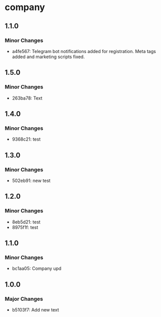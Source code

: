 # company

## 1.1.0

### Minor Changes

- a4fe567: Telegram bot notifications added for registration. Meta tags added and marketing scripts fixed.

## 1.5.0

### Minor Changes

- 263ba78: Text

## 1.4.0

### Minor Changes

- 9368c21: test

## 1.3.0

### Minor Changes

- 502eb91: new test

## 1.2.0

### Minor Changes

- 8eb5d21: test
- 8975f1f: test

## 1.1.0

### Minor Changes

- bc1aa05: Company upd

## 1.0.0

### Major Changes

- b5103f7: Add new text
